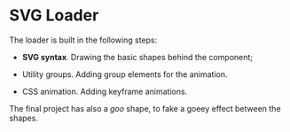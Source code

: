 # SVG Loader

The loader is built in the following steps:

- **SVG syntax**. Drawing the basic shapes behind the component;

- Utility groups. Adding group elements for the animation.

- CSS animation. Adding keyframe animations.

The final project has also a _goo_ shape, to fake a goeey effect between the shapes.